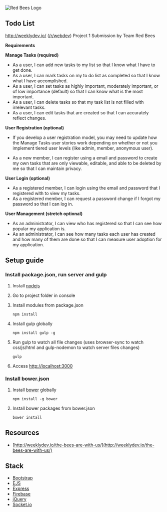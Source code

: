 ![Red Bees Logo](http://weeklydev.io/wp-content/uploads/2016/06/red-bee.png) 

## Todo List

http://weeklydev.io/ ([/r/webdev](https://www.reddit.com/r/webdev)) Project 1 Submission by Team Red Bees

**Requirements**

**Manage Tasks (required)**

* As a user, I can add new tasks to my list so that I know what I have to get done.
* As a user, I can mark tasks on my to do list as completed so that I know what I have accomplished.
* As a user, I can set tasks as highly important, moderately important, or of low importance (default) so that I can know what is the most important.
* As a user, I can delete tasks so that my task list is not filled with irrelevant tasks.
* As a user, I can edit tasks that are created so that I can accurately reflect changes.

**User Registration (optional)**

* If you develop a user registration model, you may need to update how the Manage Tasks user stories work depending on whether or not you implement tiered user levels (like admin, member, anonymous user).

* As a new member, I can register using a email and password to create my own tasks that are only viewable, editable, and able to be deleted by me so that I can maintain privacy.

**User Login (optional)**

* As a registered member, I can login using the email and password that I registered with to view my tasks.
* As a registered member, I can request a password change if I forgot my password so that I can log in.

**User Management (stretch optional)**

* As an administrator, I can view who has registered so that I can see how popular my application is.
* As an administrator, I can see how many tasks each user has created and how many of them are done so that I can measure user adoption for my application.

## Setup guide

### Install package.json, run server and gulp

1. Install [nodejs](https://nodejs.org/)

1. Go to project folder in console

1. Install modules from package.json

	```
	npm install
	```

1. Install gulp globally

	```
	npm install gulp -g
	```

1. Run gulp to watch all file changes (uses browser-sync to watch css/js/html and gulp-nodemon to watch server files changes)

	```
	gulp
	```

1. Access [http://localhost:3000](http://localhost:3000)

### Install bower.json

1. Install [bower](https://bower.io/) globally

	```
	npm install -g bower
	```

1. Install bower packages from bower.json

	```
	bower install
	```

## Resources

* [http://weeklydev.io/the-bees-are-with-us/](http://weeklydev.io/the-bees-are-with-us/)

## Stack

* [Bootstrap](http://getbootstrap.com/)
* [EJS](http://ejs.co/)
* [Express](http://expressjs.com/)
* [Firebase](https://firebase.google.com/)
* [jQuery](https://jquery.com/)
* [Socket.io](http://socket.io/)
